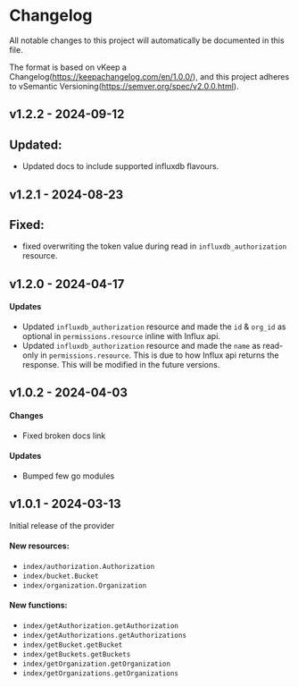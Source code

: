 # Changelog

All notable changes to this project will automatically be documented in this file.

The format is based on vKeep a Changelog(https://keepachangelog.com/en/1.0.0/),
and this project adheres to vSemantic Versioning(https://semver.org/spec/v2.0.0.html).

## v1.2.2 - 2024-09-12

## Updated:
* Updated docs to include supported influxdb flavours.

## v1.2.1 - 2024-08-23

## Fixed:
* fixed overwriting the token value during read in `influxdb_authorization` resource.

## v1.2.0 - 2024-04-17

#### Updates
* Updated `influxdb_authorization` resource and made the `id` & `org_id` as optional in `permissions.resource` inline with Influx api.
* Updated `influxdb_authorization` resource and made the `name` as read-only in `permissions.resource`. This is due to how Influx api returns the response. This will be modified in the future versions.

## v1.0.2 - 2024-04-03

#### Changes

- Fixed broken docs link

#### Updates

- Bumped few go modules

## v1.0.1 - 2024-03-13

Initial release of the provider

#### New resources:

- `index/authorization.Authorization`
- `index/bucket.Bucket`
- `index/organization.Organization`

#### New functions:

- `index/getAuthorization.getAuthorization`
- `index/getAuthorizations.getAuthorizations`
- `index/getBucket.getBucket`
- `index/getBuckets.getBuckets`
- `index/getOrganization.getOrganization`
- `index/getOrganizations.getOrganizations`
